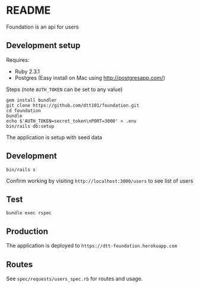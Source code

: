 # README

Foundation is an api for users

## Development setup

Requires:

 * Ruby 2.3.1
 * Postgres (Easy install on Mac using http://postgresapp.com/)

Steps (note `AUTH_TOKEN` can be set to any value)

```
gem install bundler
git clone https://github.com/dtt101/foundation.git
cd foundation
bundle
echo $'AUTH_TOKEN=secret_token\nPORT=3000' > .env
bin/rails db:setup
```

The application is setup with seed data

## Development

```
bin/rails s
```

Confirm working by visiting `http://localhost:3000/users` to see list of users

## Test

```
bundle exec rspec
```

## Production

The application is deployed to `https://dtt-foundation.herokuapp.com`

## Routes

See `spec/requests/users_spec.rb` for routes and usage.

